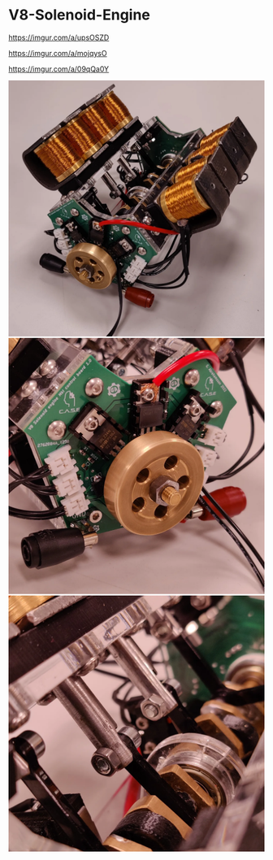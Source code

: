 # V8-Solenoid-Engine

https://imgur.com/a/upsOSZD

https://imgur.com/a/mojqysO

https://imgur.com/a/09qQa0Y

 <img src="https://raw.githubusercontent.com/GustavAbrahamsson/V8-Solenoid-Engine/main/Pictures/V8_1.jpg">
 <img src="https://raw.githubusercontent.com/GustavAbrahamsson/V8-Solenoid-Engine/main/Pictures/V8_2.jpg">
 <img src="https://raw.githubusercontent.com/GustavAbrahamsson/V8-Solenoid-Engine/main/Pictures/V8_3.jpg">
